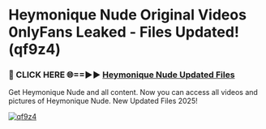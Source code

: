 # Heymonique Nude Original Videos 0nlyFans Leaked - Files Updated! (qf9z4)

<h3>🔴 CLICK HERE 🌐==►► <a href="https://tinyurl.com/y5r63du9" rel="nofollow">Heymonique Nude Updated Files</a></h3>

Get Heymonique Nude and all content. Now you can access all videos and pictures of Heymonique Nude. New Updated Files 2025!

[![qf9z4](https://i.imgur.com/UVo9nyh.gif)](https://tinyurl.com/y5r63du9)